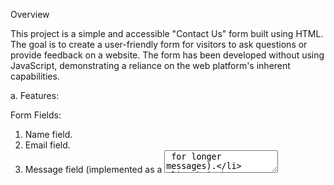 Overview

This project is a simple and accessible "Contact Us" form built using HTML. The goal is to create a user-friendly form for visitors to ask questions or provide feedback on a website. The form has been developed without using JavaScript, demonstrating a reliance on the web platform's inherent capabilities.

a. Features:

 Form Fields:
  
  1. Name field.
  2. Email field.
  3. Message field (implemented as a <textarea> for longer messages).
  4. Submit button.

   Submission:

The form is set to submit data to the specified API URL (https://www.greatfrontend.com/api/questions/contact-form) using the HTTP POST method.

   Accessibility:

Fields are linked to <label> elements for improved accessibility.

'<label for="some-id"> and <input id="some-id">' are used to define the relationship between labels and inputs.

   Styling:

 The form is styled for better presentation, with a clean and responsive design.
  
 The "Send" button has a grey background color for a modern and sleek appearance.
  
b. How to Use:

  Fill in the required information in the respective fields.
  
  Click on the "Send" button to submit the form.

c.  Testing:

  Fields can be updated individually.
  
  Form submission can be triggered by clicking the "Send" button or hitting enter on the fields.
  
  Success alert is displayed if all fields are filled during submission.

d. Technologies Used:

HTML

CSS
